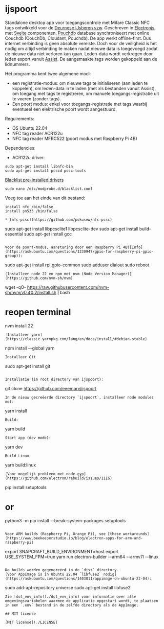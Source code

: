 # ijspoort

Standalone desktop app voor toegangscontrole met Mifare Classic NFC tags ontwikkeld voor de [Deurnese IJsberen vzw](https://www.deurnese-ijsberen.be). Geschreven in [Electronjs](https://www.electronjs.org), met [Svelte](https://svelte.dev) componenten. [Pouchdb](https://pouchdb.com) database synchroniseert met online Couchdb (CouchDb, Cloudant, Pouchdb). De app werkt offline-first. Dus internet verbinding is geen absolute vereiste. Doch voor de veiligheid is het nodig om altijd verbinding te maken nadat nieuwe data is toegevoegd zodat de nieuwe data niet verloren kan gaan. Leden-data wordt verkregen door leden export vanuit [Assist](https://assistonline.eu). De aangemaakte tags worden gekoppeld aan de lidnummers.

Het programma kent twee algemene modi:

* een registratie-modus: om nieuwe tags te initialiseren (aan leden te koppelen), om leden-data in te laden (met xls bestanden vanuit Assist), om toegang met tags te registreren, om manuele toegangs-registratie uit te voeren (zonder tags).
* Een poort modus: enkel voor toegangs-registratie met tags waarbij eventueel een elektrische poort wordt aangestuurd.

Reguirements:
* OS Ubuntu 22.04
* NFC tag reader ACR122u
* NFC tag reader MFRC522 (poort modus met Raspberry Pi 4B)

Dependencies:
* ACR122u driver:
```
sudo apt-get install libnfc-bin
sudo apt-get install pcscd pcsc-tools
```
[Blacklist pre-installed drivers](https://oneguyoneblog.com/2016/11/02/acr122u-nfc-usb-reader-linux-mint/)

```
sudo nano /etc/modprobe.d/blacklist.conf
```
Voeg toe aan het einde van dit bestand:
```
install nfc /bin/false
install pn533 /bin/false
```

```
* [nfc-pcsc](https://github.com/pokusew/nfc-pcsc)
```
sudo apt-get install libpcsclite1 libpcsclite-dev
sudo apt-get install build-essential
sudo apt-get install gcc

```

Voor de poort-modus, aansturing door een Raspberry Pi 4B([Info](https://askubuntu.com/questions/1230947/gpio-for-raspberry-pi-gpio-group)):

```
sudo apt-get install rpi.gpio-common
sudo adduser <user> dialout
sudo reboot
```
[Installeer node 22 en npm met nvm (Node Version Manager)](https://github.com/nvm-sh/nvm)
```
wget -qO- https://raw.githubusercontent.com/nvm-sh/nvm/v0.40.2/install.sh | bash
# reopen terminal
nvm install 22
```
[Installeer yarn](https://classic.yarnpkg.com/lang/en/docs/install/#debian-stable)
```
npm install --global yarn
```
Installeer Git
```
sudo apt-get install git
```

Installatie (in root directory van ijspoort):
```
git clone https://github.com/eeemarv/ijspoort
```
In de nieuw gecreëerde directory `ijspoort`, installeer node modules met:
```
yarn install
```
Build:
```
yarn build
```
Start app (dev mode):
```
yarn dev
```
Build Linux
```
yarn build:linux
```
[Voor mogelijk probleem met node-gyp](https://github.com/electron/rebuild/issues/1116)
```
pip install setuptools
# or
python3 -m pip install --break-system-packages setuptools
```

Voor ARM builds (Raspberry Pi, Orange Pi), see [these workarounds](https://www.beekeeperstudio.io/blog/electron-apps-for-arm-and-raspberry-pi)
```
export SNAPCRAFT_BUILD_ENVIRONMENT=host
export USE_SYSTEM_FPM=true
yarn run electron-builder --arm64 --armv7l --linux
```

De builds worden gegenereerd in de `dist` directory.
[Voor AppImage is in Ubuntu 22.04 `libfuse2` nodig](https://askubuntu.com/questions/1403811/appimage-on-ubuntu-22-04):
```
sudo add-apt-repository universe
sudo apt-get install libfuse2
```
Zie [dot_env_info](./dot_env_info) voor informatie over alle omgevingsvariabelen waarmee de applicatie opgestart wordt, te plaatsen in een `.env` bestand in de zelfde directory als de AppImage.

## MIT license

[MIT license](./LICENSE)
